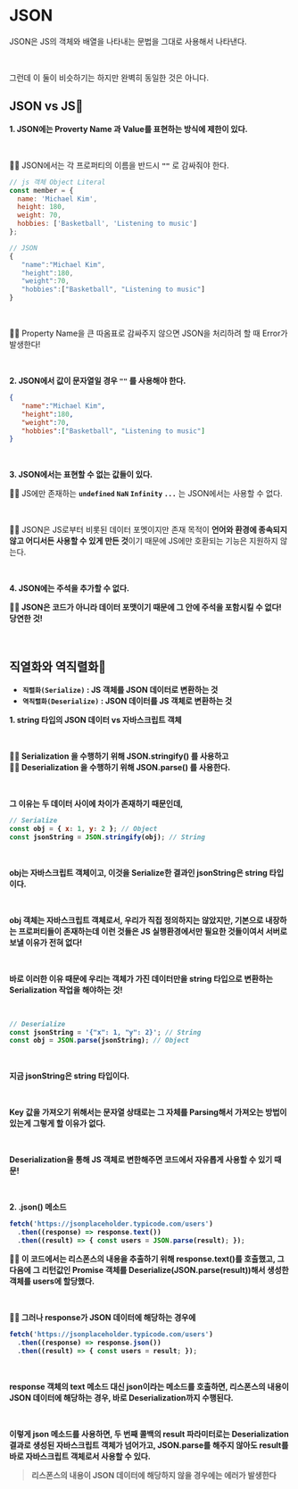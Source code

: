 # JSON
JSON은 JS의 객체와 배열을 나타내는 문법을 그대로 사용해서 나타낸다. 

<br>

그런데 이 둘이 비슷하기는 하지만 완벽히 동일한 것은 아니다.

## JSON vs JS🐣
**1. JSON에는 Proverty Name 과 Value를 표현하는 방식에 제한이 있다.**

<br>

🙎‍♂️ JSON에서는 각 프로퍼티의 이름을 반드시 **`""`** 로 감싸줘야 한다.
<br>

```js
// js 객체 Object Literal
const member = {
  name: 'Michael Kim',
  height: 180,
  weight: 70,
  hobbies: ['Basketball', 'Listening to music']
};

// JSON 
{
   "name":"Michael Kim",
   "height":180,
   "weight":70,
   "hobbies":["Basketball", "Listening to music"]
}
```
<br>

🙋‍♂️ Property Name을 큰 따옴표로 감싸주지 않으면 JSON을 처리하려 할 때 Error가 발생한다!

<br>

**2. JSON에서 값이 문자열일 경우 **`""`** 를 사용해야 한다.**
<br>

``` json
{
   "name":"Michael Kim",
   "height":180,
   "weight":70,
   "hobbies":["Basketball", "Listening to music"]
}
```
<br>

**3. JSON에서는 표현할 수 없는 값들이 있다.**
<br>

🙎‍♂️ JS에만 존재하는 **`undefined` `NaN` `Infinity` `...`** 는 JSON에서는 사용할 수 없다.

<br>

🙋‍♂️ JSON은 JS로부터 비롯된 데이터 포멧이지만 존재 목적이 **언어와 환경에 종속되지 않고 어디서든 사용할 수 있게 만든 것**이기 때문에 JS에만 호환되는 기능은 지원하지 않는다.

<br>

**4. JSON에는 주석을 추가할 수 없다.**

<b>

🙎‍♂️ JSON은 코드가 아니라 데이터 포맷이기 때문에 그 안에 주석을 포함시킬 수 없다! 당연한 것!

<br>


## 직열화와 역직렬화🐍

- **`직렬화(Serialize)`** : JS 객체를 JSON 데이터로 변환하는 것
- **`역직렬화(Deserialize)`** : JSON 데이터를 JS 객체로 변환하는 것


**1. string 타입의 JSON 데이터 vs 자바스크립트 객체**

<br>

🙍‍♂️ **Serialization** 을 수행하기 위해 JSON.stringify() 를 사용하고<br>
🙋‍♂️ **Deserialization** 을 수행하기 위해 JSON.parse() 를 사용한다.

<br>

그 이유는 두 데이터 사이에 차이가 존재하기 때문인데,
<br>

```js
// Serialize
const obj = { x: 1, y: 2 }; // Object
const jsonString = JSON.stringify(obj); // String
```

<br>

**obj는 자바스크립트 객체**이고, 이것을 Serialize한 결과인 **jsonString은 string 타입**이다. 

<br>

obj 객체는 자바스크립트 객체로서, 우리가 직접 정의하지는 않았지만, **기본으로 내장하는 프로퍼티들**이 존재하는데 이런 것들은 JS 실행환경에서만 필요한 것들이여서 **서버로 보낼 이유가 전혀 없다!**

<br>

바로 이러한 이유 때문에 우리는 **객체가 가진 데이터만을 string 타입으로 변환하는 Serialization 작업**을 해야하는 것!

<br>

```js
// Deserialize
const jsonString = '{"x": 1, "y": 2}'; // String
const obj = JSON.parse(jsonString); // Object
```
<br>

지금 jsonString은 string 타입이다. 

<br>

Key 값을 가져오기 위해서는 문자열 상태로는 그 자체를 Parsing해서 가져오는 방법이 있는게 그렇게 할 이유가 없다. 

<br>

**Deserialization**을 통해 JS 객체로 변한해주면 코드에서 자유롭게 사용할 수 있기 때문!

<br>

**2. .json() 메소드**

```js
fetch('https://jsonplaceholder.typicode.com/users')
  .then((response) => response.text())
  .then((result) => { const users = JSON.parse(result); });
```
🙎‍♂️ 이 코드에서는 리스폰스의 내용을 추출하기 위해 response.text()를 호출했고, 그 다음에 그 리턴값인 **Promise 객체를 Deserialize(JSON.parse(result))해서 생성한 객체를 users에 할당**했다.

<br>

🙋‍♂️ 그러나 response가 JSON 데이터에 해당하는 경우에
```js
fetch('https://jsonplaceholder.typicode.com/users')
  .then((response) => response.json())
  .then((result) => { const users = result; });
```

<br>

response 객체의 text 메소드 대신 **json이라는 메소드를 호출**하면, 리스폰스의 내용이 JSON 데이터에 해당하는 경우, 바로 Deserialization까지 수행된다. 

<br>

이렇게 json 메소드를 사용하면, 두 번째 콜백의 result 파라미터로는 Deserialization 결과로 생성된 자바스크립트 객체가 넘어가고, JSON.parse를 해주지 않아도 **result를 바로 자바스크립트 객체로서 사용**할 수 있다. 

>리스폰스의 내용이 JSON 데이터에 해당하지 않을 경우에는 에러가 발생한다


